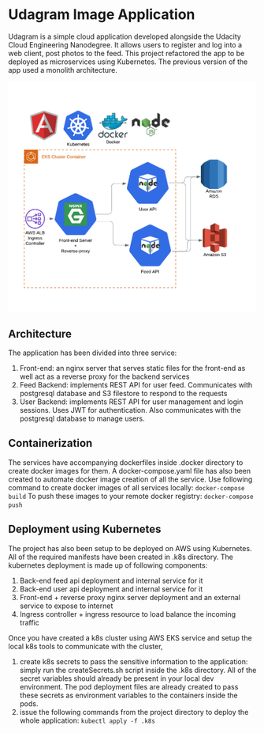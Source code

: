 # Udagram Image Application

Udagram is a simple cloud application developed alongside the Udacity Cloud Engineering Nanodegree. It allows users to register and log into a web client, post photos to the feed. This project refactored the app to be deployed as microservices using Kubernetes. The previous version of the app used a monolith architecture.

![application architecture](angular-docker-k8s.png)

## Architecture
The application has been divided into three service:
1. Front-end: an nginx server that serves static files for the front-end as well act as a reverse proxy for the backend services
2. Feed Backend: implements REST API for user feed. Communicates with postgresql database and S3 filestore to respond to the requests
3. User Backend: implements REST API for user management and login sessions. Uses JWT for authentication. Also communicates with the postgresql database to manage users.

## Containerization
The services have accompanying dockerfiles inside .docker directory to create docker images for them. A docker-compose.yaml file has also been created to automate docker image creation of all the service. Use following command to create docker images of all services locally:
```docker-compose build```
To push these images to your remote docker registry:
```docker-compose push```

## Deployment using Kubernetes
The project has also been setup to be deployed on AWS using Kubernetes. All of the required manifests have been created in .k8s directory. The kubernetes deployment is made up of following components:
1. Back-end feed api deployment and internal service for it
2. Back-end user api deployment and internal service for it
3. Front-end + reverse proxy nginx server deployment and an external service to expose to internet
4. Ingress controller + ingress resource to load balance the incoming traffic

Once you have created a k8s cluster using AWS EKS service and setup the local k8s tools to communicate with the cluster, 
1. create k8s secrets to pass the sensitive information to the application:
    simply run the createSecrets.sh script inside the .k8s directory. All of the secret variables should already be present in your local dev environment. The pod deployment files are already created to pass these secrets as environment variables to the containers inside the pods.
2. issue the following commands from the project directory to deploy the whole application:
    ```kubectl apply -f .k8s```